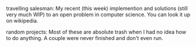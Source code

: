 travelling salesman: My recent (this week) implemention and solutions (still very much WIP) to an open problem in computer science. You can look it up on wikipedia.

random projects: Most of these are absolute trash when I had no idea how to do anything. A couple were never finished and don't even run.
